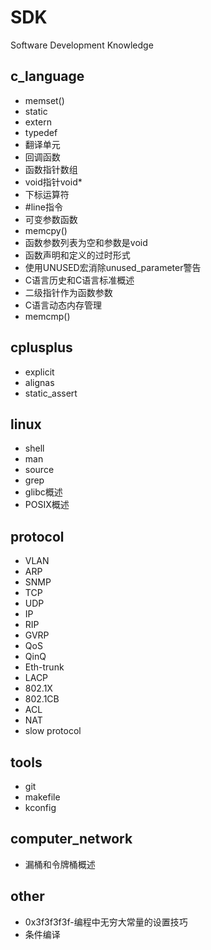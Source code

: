 # SDK
Software Development Knowledge

## c_language

* memset()
* static
* extern
* typedef
* 翻译单元
* 回调函数
* 函数指针数组
* void指针void*
* 下标运算符
* #line指令
* 可变参数函数
* memcpy()
* 函数参数列表为空和参数是void
* 函数声明和定义的过时形式
* 使用UNUSED宏消除unused_parameter警告
* C语言历史和C语言标准概述
* 二级指针作为函数参数
* C语言动态内存管理
* memcmp()

## cplusplus

* explicit
* alignas
* static_assert

## linux

* shell
* man
* source
* grep
* glibc概述
* POSIX概述

## protocol

* VLAN
* ARP
* SNMP
* TCP
* UDP
* IP
* RIP
* GVRP
* QoS
* QinQ
* Eth-trunk
* LACP
* 802.1X
* 802.1CB
* ACL
* NAT
* slow protocol

## tools

* git
* makefile
* kconfig

## computer_network

* 漏桶和令牌桶概述

## other

* 0x3f3f3f3f-编程中无穷大常量的设置技巧
* 条件编译

